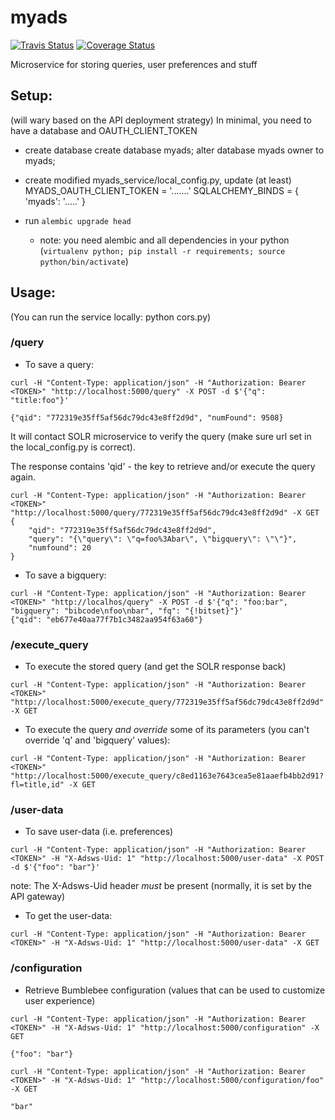 # myads

[![Travis Status](https://travis-ci.org/adsabs/myads.png?branch=master)](https://travis-ci.org/adsabs/myads)
[![Coverage Status](https://coveralls.io/repos/adsabs/myads/badge.svg?branch=master)](https://coveralls.io/r/adsabs/myads?branch=master)


Microservice for storing queries, user preferences and stuff

## Setup:

(will wary based on the API deployment strategy) In minimal, you need to have a database and OAUTH_CLIENT_TOKEN

  * create database
     create database myads;
     alter database myads owner to myads;

  * create modified myads_service/local_config.py, update (at least)
  	MYADS_OAUTH_CLIENT_TOKEN = '.......'
	SQLALCHEMY_BINDS = {
	    'myads':        '.....'
	}

  * run `alembic upgrade head`

  	* note: you need alembic and all dependencies in your python (`virtualenv python; pip install -r requirements; source python/bin/activate`)




## Usage:

(You can run the service locally: python cors.py)

### /query


 * To save a query:

```$bash
curl -H "Content-Type: application/json" -H "Authorization: Bearer <TOKEN>" "http://localhost:5000/query" -X POST -d $'{"q": "title:foo"}' 

{"qid": "772319e35ff5af56dc79dc43e8ff2d9d", "numFound": 9508}
```

It will contact SOLR microservice to verify the query (make sure url set in the local_config.py is correct).

The response contains 'qid' - the key to retrieve and/or execute the query again.

```$bash
curl -H "Content-Type: application/json" -H "Authorization: Bearer <TOKEN>" "http://localhost:5000/query/772319e35ff5af56dc79dc43e8ff2d9d" -X GET
{
	"qid": "772319e35ff5af56dc79dc43e8ff2d9d",
	"query": "{\"query\": \"q=foo%3Abar\", \"bigquery\": \"\"}",
	"numfound": 20
}
``` 

* To save a bigquery:

```$bash
curl -H "Content-Type: application/json" -H "Authorization: Bearer <TOKEN>" "http://localhos/query" -X POST -d $'{"q": "foo:bar", "bigquery": "bibcode\nfoo\nbar", "fq": "{!bitset}"}' 
{"qid": "eb677e40aa77f7b1c3482aa954f63a60"}
```


### /execute_query

 * To execute the stored query (and get the SOLR response back)

```$bash
curl -H "Content-Type: application/json" -H "Authorization: Bearer <TOKEN>" "http://localhost:5000/execute_query/772319e35ff5af56dc79dc43e8ff2d9d" -X GET
``` 


 * To execute the query *and override* some of its parameters (you can't override 'q' and 'bigquery' values):

```$bash
curl -H "Content-Type: application/json" -H "Authorization: Bearer <TOKEN>" "http://localhost:5000/execute_query/c8ed1163e7643cea5e81aaefb4bb2d91?fl=title,id" -X GET
``` 


### /user-data

 * To save user-data (i.e. preferences)

```$bash
curl -H "Content-Type: application/json" -H "Authorization: Bearer <TOKEN>" -H "X-Adsws-Uid: 1" "http://localhost:5000/user-data" -X POST -d $'{"foo": "bar"}'
```

 note: The X-Adsws-Uid header *must* be present (normally, it is set by the API gateway)


 * To get the user-data:

```$bash
curl -H "Content-Type: application/json" -H "Authorization: Bearer <TOKEN>" -H "X-Adsws-Uid: 1" "http://localhost:5000/user-data" -X GET
```

### /configuration

 * Retrieve Bumblebee configuration (values that can be used to customize user experience)

 ```$bash
curl -H "Content-Type: application/json" -H "Authorization: Bearer <TOKEN>" -H "X-Adsws-Uid: 1" "http://localhost:5000/configuration" -X GET

{"foo": "bar"}

curl -H "Content-Type: application/json" -H "Authorization: Bearer <TOKEN>" -H "X-Adsws-Uid: 1" "http://localhost:5000/configuration/foo" -X GET

"bar"
```
